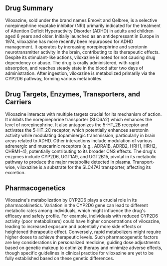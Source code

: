 ## Drug Summary

Viloxazine, sold under the brand names Emovit and Qelbree, is a selective norepinephrine reuptake inhibitor (NRI) primarily indicated for the treatment of Attention Deficit Hyperactivity Disorder (ADHD) in adults and children aged 6 years and older. Initially launched as an antidepressant in Europe in 1974, viloxazine has more recently been repurposed for ADHD management. It operates by increasing norepinephrine and serotonin neurotransmitter activity in the brain, contributing to its therapeutic effects. Despite its stimulant-like actions, viloxazine is noted for not causing drug dependency or abuse. The drug is orally administered, with rapid absorption, and reaches steady state in the blood after two days of administration. After ingestion, viloxazine is metabolized primarily via the CYP2D6 pathway, forming various metabolites.

## Drug Targets, Enzymes, Transporters, and Carriers

Viloxazine interacts with multiple targets crucial for its mechanism of action. It inhibits the norepinephrine transporter (SLC6A2) which enhances the level of norepinephrine. It also antagonizes the 5-HT_2B receptor and activates the 5-HT_2C receptor, which potentially enhances serotonin activity while modulating dopaminergic transmission, particularly in brain areas related to ADHD. Other interactions include modulation of various adrenergic and muscarinic receptors (e.g., ADRA1B, ADRB2, HRH1, HRH2, CHRM1-4), potentially contributing to its broader CNS effects. The drug's enzymes include CYP2D6, UGT1A9, and UGT2B15, pivotal in its metabolic pathway to produce the major metabolite detected in plasma. Transport-wise, viloxazine is a substrate for the SLC47A1 transporter, affecting its excretion.

## Pharmacogenetics

Viloxazine's metabolization by CYP2D6 plays a crucial role in its pharmacokinetics. Variation in the CYP2D6 gene can lead to different metabolic rates among individuals, which might influence the drug's efficacy and safety profile. For example, individuals with reduced CYP2D6 activity (poor metabolizers) could have higher concentrations of viloxazine, leading to increased exposure and potentially more side effects or heightened therapeutic effect. Conversely, rapid metabolizers might require higher doses to achieve therapeutic levels. Such pharmacogenetic factors are key considerations in personalized medicine, guiding dose adjustments based on genetic makeup to optimize therapy and minimize adverse effects, though specific guidelines in clinical practice for viloxazine are yet to be fully established based on these genetic differences.